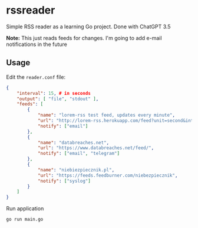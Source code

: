 # rssreader

Simple RSS reader as a learning Go project. Done with ChatGPT 3.5

**Note:** This just reads feeds for changes. I'm going to add e-mail notifications in the future

## Usage

Edit the `reader.conf` file:

```json
{
    "interval": 15, # in seconds
    "output": [ "file", "stdout" ], 
    "feeds": [
        {
            "name": "lorem-rss test feed, updates every minute",
            "url": "http://lorem-rss.herokuapp.com/feed?unit=second&interval=30",
            "notify": ["email"]
        },
        {
            "name": "databreaches.net",
            "url": "https://www.databreaches.net/feed/",
            "notify": ["email", "telegram"]
        },
        {
            "name": "niebiezpiecznik.pl",
            "url": "https://feeds.feedburner.com/niebezpiecznik",
            "notify": ["syslog"]
        }
    ]
}
```

Run application
```
go run main.go
```